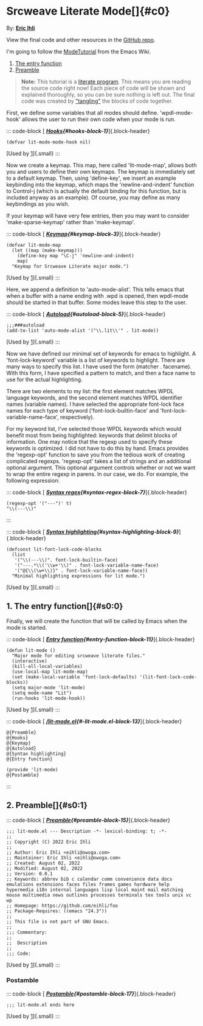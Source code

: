 # Srcweave Literate Mode[]{#c0}

By: [**Eric Ihli**](https://owoga.com)

View the final code and other resources in the [GitHub
repo](https://github.com/eihli/lit-mode).

I'm going to follow the
[ModeTutorial](https://www.emacswiki.org/emacs/ModeTutorial) from the
Emacs Wiki.

1.  [The entry function](#s0:0)
2.  [Preamble](#s0:1)

> **Note:** This tutorial is a [literate
> program](https://en.wikipedia.org/wiki/Literate_programming). This
> means you are reading the source code right now! Each piece of code
> will be shown and explained thoroughly, so you can be sure nothing is
> left out. The final code was created by
> ["tangling"](https://github.com/justinmeiners/srcweave) the blocks of
> code together.

First, we define some variables that all modes should define.
'wpdl-mode-hook' allows the user to run their own code when your mode is
run.

::: code-block
[ ***[Hooks](#hooks-block-1){#hooks-block-1}***]{.block-header}

``` prettyprint
(defvar lit-mode-mode-hook nil)
```

[Used by [1](#-lit-mode.el-block-13 "/lit-mode.el")]{.small}
:::

Now we create a keymap. This map, here called 'lit-mode-map', allows
both you and users to define their own keymaps. The keymap is
immediately set to a default keymap. Then, using 'define-key', we insert
an example keybinding into the keymap, which maps the
'newline-and-indent' function to Control-j (which is actually the
default binding for this function, but is included anyway as an
example). Of course, you may define as many keybindings as you wish.

If your keymap will have very few entries, then you may want to consider
'make-sparse-keymap' rather than 'make-keymap'.

::: code-block
[ ***[Keymap](#keymap-block-3){#keymap-block-3}***]{.block-header}

``` prettyprint
(defvar lit-mode-map
  (let ((map (make-keymap)))
    (define-key map "\C-j" 'newline-and-indent)
    map)
  "Keymap for Srcweave Literate major mode.")
```

[Used by [1](#-lit-mode.el-block-13 "/lit-mode.el")]{.small}
:::

Here, we append a definition to 'auto-mode-alist'. This tells emacs that
when a buffer with a name ending with .wpd is opened, then wpdl-mode
should be started in that buffer. Some modes leave this step to the
user.

::: code-block
[ ***[Autoload](#autoload-block-5){#autoload-block-5}***]{.block-header}

``` prettyprint
;;;###autoload
(add-to-list 'auto-mode-alist '("\\.lit\\'" . lit-mode))
```

[Used by [1](#-lit-mode.el-block-13 "/lit-mode.el")]{.small}
:::

Now we have defined our minimal set of keywords for emacs to highlight.
A 'font-lock-keyword' variable is a list of keywords to highlight. There
are many ways to specify this list. I have used the form (matcher .
facename). With this form, I have specified a pattern to match, and then
a face name to use for the actual highlighting.

There are two elements to my list: the first element matches WPDL
language keywords, and the second element matches WPDL identifier names
(variable names). I have selected the appropriate font-lock face names
for each type of keyword ('font-lock-builtin-face' and
'font-lock-variable-name-face', respectively).

For my keyword list, I've selected those WPDL keywords which would
benefit most from being highlighted: keywords that delimit blocks of
information. One may notice that the regexp used to specify these
keywords is optimized. I did not have to do this by hand. Emacs provides
the 'regexp-opt' function to save you from the tedious work of creating
complicated regexps. 'regexp-opt' takes a list of strings and an
additional optional argument. This optional argument controls whether or
not we want to wrap the entire regexp in parens. In our case, we do. For
example, the following expression:

::: code-block
[ ***[Syntax
regex](#syntax-regex-block-7){#syntax-regex-block-7}***]{.block-header}

``` prettyprint
(regexp-opt '("---")' t)
"\\(---\\)"
```
:::

::: code-block
[ ***[Syntax
highlighting](#syntax-highlighting-block-9){#syntax-highlighting-block-9}***]{.block-header}

``` prettyprint
(defconst lit-font-lock-code-blocks
  (list
   '("\\(---\\)". font-lock-builtin-face)
   '("---.*\\('\\w+'\\)" . font-lock-variable-name-face)
   '("@{\\(\w+\\)}" . font-lock-variable-name-face))
  "Minimal highlighting expressions for lit mode.")
```

[Used by [1](#-lit-mode.el-block-13 "/lit-mode.el")]{.small}
:::

## 1. The entry function[]{#s0:0}

Finally, we will create the function that will be called by Emacs when
the mode is started.

::: code-block
[ ***[Entry
function](#entry-function-block-11){#entry-function-block-11}***]{.block-header}

``` prettyprint
(defun lit-mode ()
  "Major mode for editing srcweave literate files."
  (interactive)
  (kill-all-local-variables)
  (use-local-map lit-mode-map)
  (set (make-local-variable 'font-lock-defaults) '(lit-font-lock-code-blocks))
  (setq major-mode 'lit-mode)
  (setq mode-name "Lit")
  (run-hooks 'lit-mode-hook))
```

[Used by [1](#-lit-mode.el-block-13 "/lit-mode.el")]{.small}
:::

::: code-block
[
***[/lit-mode.el](#-lit-mode.el-block-13){#-lit-mode.el-block-13}***]{.block-header}

``` prettyprint
@{Preamble}
@{Hooks}
@{Keymap}
@{Autoload}
@{Syntax highlighting}
@{Entry function}

(provide 'lit-mode)
@{Postamble}
```
:::

## 2. Preamble[]{#s0:1}

::: code-block
[
***[Preamble](#preamble-block-15){#preamble-block-15}***]{.block-header}

``` prettyprint
;;; lit-mode.el --- Description -*- lexical-binding: t; -*-
;;
;; Copyright (C) 2022 Eric Ihli
;;
;; Author: Eric Ihli <eihli@owoga.com>
;; Maintainer: Eric Ihli <eihli@owoga.com>
;; Created: August 02, 2022
;; Modified: August 02, 2022
;; Version: 0.0.1
;; Keywords: abbrev bib c calendar comm convenience data docs emulations extensions faces files frames games hardware help hypermedia i18n internal languages lisp local maint mail matching mouse multimedia news outlines processes terminals tex tools unix vc wp
;; Homepage: https://github.com/eihli/foo
;; Package-Requires: ((emacs "24.3"))
;;
;; This file is not part of GNU Emacs.
;;
;;; Commentary:
;;
;;  Description
;;
;;; Code:
```

[Used by [1](#-lit-mode.el-block-13 "/lit-mode.el")]{.small}
:::

### Postamble

::: code-block
[
***[Postamble](#postamble-block-17){#postamble-block-17}***]{.block-header}

``` prettyprint
;;; lit-mode.el ends here
```

[Used by [1](#-lit-mode.el-block-13 "/lit-mode.el")]{.small}
:::
